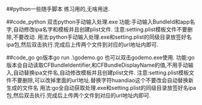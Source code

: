 ##python一些随手脚本
练习用的,无啥用途.


##code_python
双击python手动输入处理.exe
功能:手动输入BundleId和app名字,自动修改ipa名字和模板并且创建plist文件.
注意:setting.plist模板文件不要删除,不要改动.
用法:python手动输入处理.exe和setting.plist的同级目录放签好名ipa包,然后双击执行.完成后上传两个文件到对应的url地址内即可.

##code_go
go版本go run .\godemo.go
也可以双击godemo.exe使用.
功能:go版本会自动读取CFBundleIdentifier,和CFBundleDisplayName的值,不用手动输入,自动替换ipa文件名,自动修改模板并且创建plist文件.
注意:setting.plist模板文件不要删除,可以改掉里面的url地址.替换字符huandiao这个不要改会自动替换新生成的文件名
用法:go全自动获取处理.exe和setting.plist的同级目录放签好名ipa包,然后双击执行.完成后上传两个文件到对应的url地址内即可.